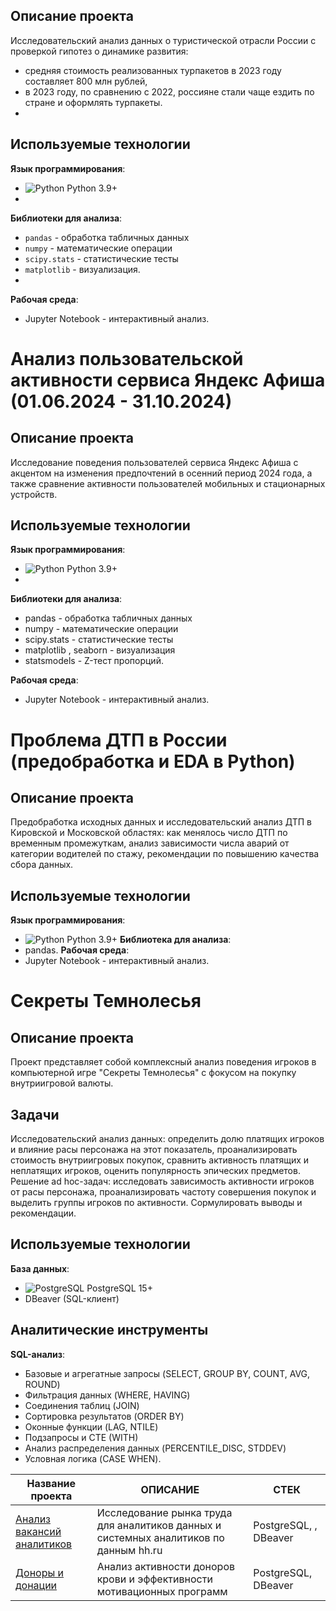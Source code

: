 ## Описание проекта
Исследовательский анализ данных о туристической отрасли России с проверкой гипотез о динамике развития:
- средняя стоимость реализованных турпакетов в 2023 году составляет 800 млн рублей,
- в 2023 году, по сравнению с 2022, россияне стали чаще ездить по стране и оформлять турпакеты.
- 
## Используемые технологии

**Язык программирования**:
- <img src="https://img.shields.io/badge/Python-3776AB?style=flat&logo=python&logoColor=white" alt="Python"> Python 3.9+
- 
**Библиотеки для анализа**:
- `pandas` - обработка табличных данных
- `numpy` - математические операции
- `scipy.stats` - статистические тесты
- `matplotlib` - визуализация.
- 
**Рабочая среда**:
- Jupyter Notebook - интерактивный анализ.
  
# Анализ пользовательской активности сервиса Яндекс Афиша (01.06.2024 - 31.10.2024)
## Описание проекта
Исследование поведения пользователей сервиса Яндекс Афиша с акцентом на изменения предпочтений в осенний период 2024 года, а также сравнение активности пользователей мобильных и стационарных устройств.
## Используемые технологии
**Язык программирования**:
- <img src="https://img.shields.io/badge/Python-3776AB?style=flat&logo=python&logoColor=white" alt="Python"> Python 3.9+
- 
**Библиотеки для анализа**:
- pandas - обработка табличных данных
- numpy - математические операции
- scipy.stats - статистические тесты
- matplotlib , seaborn - визуализация
- statsmodels - Z-тест пропорций.

**Рабочая среда**:
- Jupyter Notebook - интерактивный анализ.

# Проблема ДТП в России (предобработка и EDA в Python) 
## Описание проекта
Предобработка исходных данных и исследовательский анализ ДТП в Кировской и Московской областях: как менялось число ДТП по временным промежуткам, анализ зависимости числа аварий от категории водителей по стажу, рекомендации по повышению качества сбора данных.
## Используемые технологии
**Язык программирования**:
- <img src="https://img.shields.io/badge/Python-3776AB?style=flat&logo=python&logoColor=white" alt="Python"> Python 3.9+
**Библиотека для анализа**:
- pandas.
**Рабочая среда**:
- Jupyter Notebook - интерактивный анализ.
 
# Секреты Темнолесья
## Описание проекта
Проект представляет собой комплексный анализ поведения игроков в компьютерной игре "Секреты Темнолесья" с фокусом на покупку внутриигровой валюты.
## Задачи
Исследовательский анализ данных: определить долю платящих игроков и влияние расы персонажа на этот показатель, проанализировать стоимость внутриигровых покупок, сравнить активность платящих и неплатящих игроков, оценить популярность эпических предметов.
Решение ad hoc-задач: исследовать зависимость активности игроков от расы персонажа, проанализировать частоту совершения покупок и выделить группы игроков по активности.
Сормулировать выводы и рекомендации.
## Используемые технологии
**База данных**:
- <img src="https://img.shields.io/badge/PostgreSQL-4169E1?style=flat&logo=postgresql&logoColor=white" alt="PostgreSQL"> PostgreSQL 15+
- DBeaver (SQL-клиент)
## Аналитические инструменты
**SQL-анализ**:
- Базовые и агрегатные запросы (SELECT, GROUP BY, COUNT, AVG, ROUND)
- Фильтрация данных (WHERE, HAVING)
- Соединения таблиц (JOIN) 
- Сортировка результатов (ORDER BY)
- Оконные функции (LAG, NTILE)
- Подзапросы и CTE (WITH)
- Анализ распределения данных (PERCENTILE_DISC, STDDEV)
- Условная логика (CASE WHEN).

| Название проекта | ОПИСАНИЕ | СТЕК |
|------------------|----------|------|
| [Анализ вакансий аналитиков](https://github.com/DianaPrudnikova89/Practicum_projects/tree/main/Analysis_of_analyst_vacancies_hh.ru) | Исследование рынка труда для аналитиков данных и системных аналитиков по данным hh.ru | PostgreSQL, , DBeaver |
| [Доноры и донации](https://github.com/DianaPrudnikova89/Practicum_projects/tree/main/Donor) | Анализ активности доноров крови и эффективности мотивационных программ | PostgreSQL, DBeaver |  
